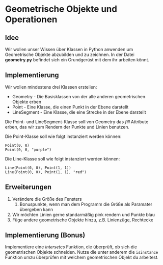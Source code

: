 # Geometrische Objekte und Operationen

## Idee

Wir wollen unser Wissen über Klassen in Python anwenden um Geometrische
Objekte abzubilden und zu zeichnen. In der Datei **geometry.py** befindet sich
ein Grundgerüst mit dem ihr arbeiten könnt.

## Implementierung

Wir wollen mindestens drei Klassen erstellen:

* Geometry - Die Basisklassen von der alle anderen geometrischen Objekte erben
* Point - Eine Klasse, die einen Punkt in der Ebene darstellt
* LineSegment - Eine Klasse, die eine Strecke in der Ebene darstellt

Die Point- und LineSegment-Klasse soll von Geometry das *fill* Attribute
erben, das wir zum Rendern der Punkte und Linien benutzen.

Die Point-Klasse soll wie folgt instanziert werden können:

    Point(0, 0)
    Point(0, 0, "purple")

Die Line-Klasse soll wie folgt instanziert werden können:

    Line(Point(0, 0), Point(1, 1))
    Line(Point(0, 0), Point(1, 1), "red")


## Erweiterungen

1. Verändere die Größe des Fensters
    1. Bonuspunkte, wenn man dem Programm die Größe als Paramater übergeben kann
2. Wir möchten Linien gerne standarmäßig pink rendern und Punkte blau
3. Füge andere geometrische Objekte hinzu, z.B. Linienzüge, Rechtecke

## Implementierung (Bonus)

Implementiere eine *intersetcs* Funktion, die überprüft, ob sich die
geometrischen Objekte schneiden. Nutze die unter anderem die `isinstance`
Funktion umzu überprüfen mit welchem geometrischen Objekt du arbeitest.
